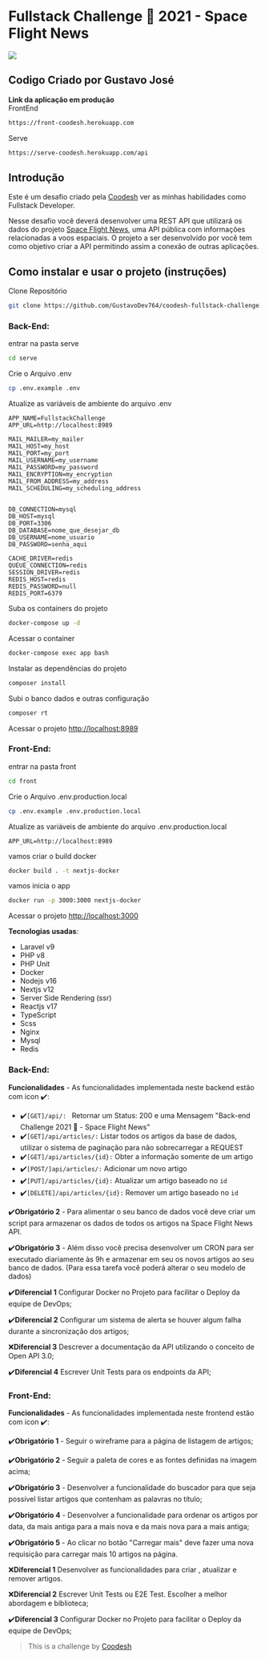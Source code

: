 # Fullstack  Challenge 🏅 2021 - Space Flight News
<p><img src="https://user-images.githubusercontent.com/59968150/155863054-6fed318c-5c78-4315-9491-6d05479a83b5.svg" /></p>

## Codigo Criado por Gustavo José
**Link da aplicação em produção**<br>
FrontEnd
```sh
https://front-coodesh.herokuapp.com
```

Serve
```sh
https://serve-coodesh.herokuapp.com/api
```

## Introdução

Este é um desafio criado pela [Coodesh](https://coodesh.com/) ver as minhas habilidades como Fullstack Developer.

Nesse desafio você deverá desenvolver uma REST API que utilizará os dados do projeto [Space Flight News](https://api.spaceflightnewsapi.net/v3/documentation), uma API pública com informações relacionadas a voos espaciais. O projeto a ser desenvolvido por você tem como objetivo criar a API permitindo assim a conexão de outras aplicações.

## Como instalar e usar o projeto (instruções)
Clone Repositório
```sh
git clone https://github.com/GustavoDev764/coodesh-fullstack-challenge.git
```
### Back-End:

entrar na pasta serve
```sh
cd serve
```

Crie o Arquivo .env
```sh
cp .env.example .env
```
Atualize as variáveis de ambiente do arquivo .env
```dosini
APP_NAME=FullstackChallenge
APP_URL=http://localhost:8989

MAIL_MAILER=my_mailer
MAIL_HOST=my_host
MAIL_PORT=my_port
MAIL_USERNAME=my_username
MAIL_PASSWORD=my_password
MAIL_ENCRYPTION=my_encryption
MAIL_FROM_ADDRESS=my_address
MAIL_SCHEDULING=my_scheduling_address


DB_CONNECTION=mysql
DB_HOST=mysql
DB_PORT=3306
DB_DATABASE=nome_que_desejar_db
DB_USERNAME=nome_usuario
DB_PASSWORD=senha_aqui

CACHE_DRIVER=redis
QUEUE_CONNECTION=redis
SESSION_DRIVER=redis
REDIS_HOST=redis
REDIS_PASSWORD=null
REDIS_PORT=6379
```
Suba os containers do projeto
```sh
docker-compose up -d
```
Acessar o container
```sh
docker-compose exec app bash
```
Instalar as dependências do projeto
```sh
composer install
```
Subi o banco dados e outras configuração
```sh
composer rt
```
Acessar o projeto
[http://localhost:8989](http://localhost:8989)

### Front-End:

entrar na pasta front
```sh
cd front
```

Crie o Arquivo .env.production.local
```sh
cp .env.example .env.production.local
```

Atualize as variáveis de ambiente do arquivo .env.production.local
```dosini
APP_URL=http://localhost:8989
```

vamos criar o build docker
```sh
docker build . -t nextjs-docker
```

vamos inicia o app
```sh
docker run -p 3000:3000 nextjs-docker
```
Acessar o projeto
[http://localhost:3000](http://localhost:3000)

**Tecnologias usadas**:
- Laravel v9
- PHP v8
- PHP Unit
- Docker
- Nodejs v16
- Nextjs v12
- Server Side Rendering (ssr)
- Reactjs v17
- TypeScript
- Scss
- Nginx
- Mysql
- Redis

### Back-End:
**Funcionalidades** - As funcionalidades implementada neste backend estão com icon :heavy_check_mark::

- :heavy_check_mark:`[GET]/api/: ` Retornar um Status: 200 e uma Mensagem "Back-end Challenge 2021 🏅 - Space Flight News"
- :heavy_check_mark:`[GET]/api/articles/:`   Listar todos os artigos da base de dados, utilizar o sistema de paginação para não sobrecarregar a REQUEST
- :heavy_check_mark:`[GET]/api/articles/{id}:` Obter a informação somente de um artigo
- :heavy_check_mark:`[POST/]api/articles/:` Adicionar um novo artigo
- :heavy_check_mark:`[PUT]/api/articles/{id}:` Atualizar um artigo baseado no `id`
- :heavy_check_mark:`[DELETE]/api/articles/{id}:` Remover um artigo baseado no `id`

:heavy_check_mark:**Obrigatório 2** - Para alimentar o seu banco de dados você deve criar um script para armazenar os dados de todos os artigos na Space Flight News API.

:heavy_check_mark:**Obrigatório 3** - Além disso você precisa desenvolver um CRON para ser executado diariamente às 9h e armazenar em seu os novos artigos ao seu banco de dados. (Para essa tarefa você poderá alterar o seu modelo de dados)

:heavy_check_mark:**Diferencial 1** Configurar Docker no Projeto para facilitar o Deploy da equipe de DevOps;

:heavy_check_mark:**Diferencial 2** Configurar um sistema de alerta se houver algum falha durante a sincronização dos artigos;

:x:**Diferencial 3** Descrever a documentação da API utilizando o conceito de Open API 3.0;

:heavy_check_mark:**Diferencial 4** Escrever Unit Tests para os endpoints da API;

### Front-End:
**Funcionalidades** - As funcionalidades implementada neste frontend estão com icon :heavy_check_mark::

:heavy_check_mark:**Obrigatório 1** - Seguir o wireframe para a página de listagem de artigos;

:heavy_check_mark:**Obrigatório 2** - Seguir a paleta de cores e as fontes definidas na imagem acima;

:heavy_check_mark:**Obrigatório 3** - Desenvolver a funcionalidade do buscador para que seja possível listar artigos que contenham as palavras no título;

:heavy_check_mark:**Obrigatório 4** - Desenvolver a funcionalidade para ordenar os artigos por data, da mais antiga para a mais nova e da mais nova para a mais antiga;

:heavy_check_mark:**Obrigatório 5** - Ao clicar no botão "Carregar mais" deve fazer uma nova requisição para carregar mais 10 artigos na página.

:x:**Diferencial 1** Desenvolver as funcionalidades para criar , atualizar e remover artigos.

:x:**Diferencial 2** Escrever Unit Tests ou E2E Test. Escolher a melhor abordagem e biblioteca;

:heavy_check_mark:**Diferencial 3** Configurar Docker no Projeto para facilitar o Deploy da equipe de DevOps;

>  This is a challenge by [Coodesh](https://coodesh.com/)
